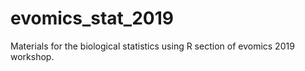# evomics_stat_2019
Materials for the biological statistics using R section of evomics 2019 workshop.

